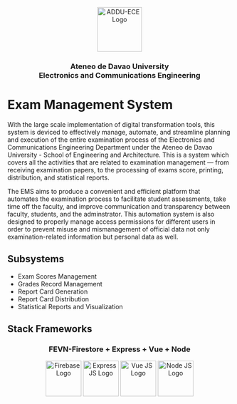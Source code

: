 <p align="center"><a href="https://www.facebook.com/EnggArchi" target="_blank"><img width="100" src="https://scontent.fcgy2-1.fna.fbcdn.net/v/t39.30808-6/294080708_542060584374747_5401035328925890890_n.jpg?_nc_cat=108&ccb=1-7&_nc_sid=09cbfe&_nc_eui2=AeH-fHD5cTCNacrHzw5y4lo40Xdmp_ZV1UTRd2an9lXVRHQyOweZQ9XewXxc-ecQN-rjEAwd42P-4uDzoWb4tfc9&_nc_ohc=OiD2NBMfrRQAX-sCbci&_nc_ht=scontent.fcgy2-1.fna&oh=00_AT87pGcU6vUDgpdCUx4PqeoDcT9Qx4nDjs6PjGoWN7yQGQ&oe=62F0497C" alt="ADDU-ECE Logo"></a>
</p>
<h3 align="center">Ateneo de Davao University</br>Electronics and Communications Engineering</h3>

# Exam Management System 
With the large scale implementation of digital transformation tools, this system is deviced to effectively manage, automate, and streamline planning and execution of the entire examination process of the Electronics and Communications Engineering Department under the Ateneo de Davao University - School of Engineering and Architecture. This is a system which covers all the activities that are related to examination management — from receiving examination papers, to the processing of exams score, printing, distribution, and statistical reports.

The EMS aims to produce a convenient and efficient platform that automates the examination process to facilitate student assessments, take time off the faculty, and improve communication and transparency between faculty, students, and the adminstrator.  This automation system is also designed to properly manage access permissions for different users in order to prevent misuse and mismanagement of official data not only examination-related information but personal data as well. 

## Subsystems
* Exam Scores Management
* Grades Record Management
* Report Card Generation
* Report Card Distribution
* Statistical Reports and Visualization

## Stack Frameworks
<h3 align="center">FEVN-Firestore + Express + Vue + Node</h3>

<p align="center">
    <a href="https://firebase.google.com/"><img width="80" src="https://encrypted-tbn0.gstatic.com/images?q=tbn:ANd9GcQu5ZDlfzcy8qDw6CU_keHSSEgbkGJVwq0HTA&usqp=CAU" alt="Firebase Logo"></a>
    <a href="https://expressjs.com/"><img width="80" src="https://cdn.icon-icons.com/icons2/2699/PNG/512/expressjs_logo_icon_169185.png" alt="Express JS Logo"></a>
    <a href="https://vuejs.org/"><img width="80" src="https://vuejs.org/images/logo.png" alt="Vue JS Logo"></a>
    <a href="https://nodejs.org/en/"><img width="80" src="https://cdn-icons-png.flaticon.com/512/5968/5968322.png" alt="Node JS Logo"></a>
</p>
